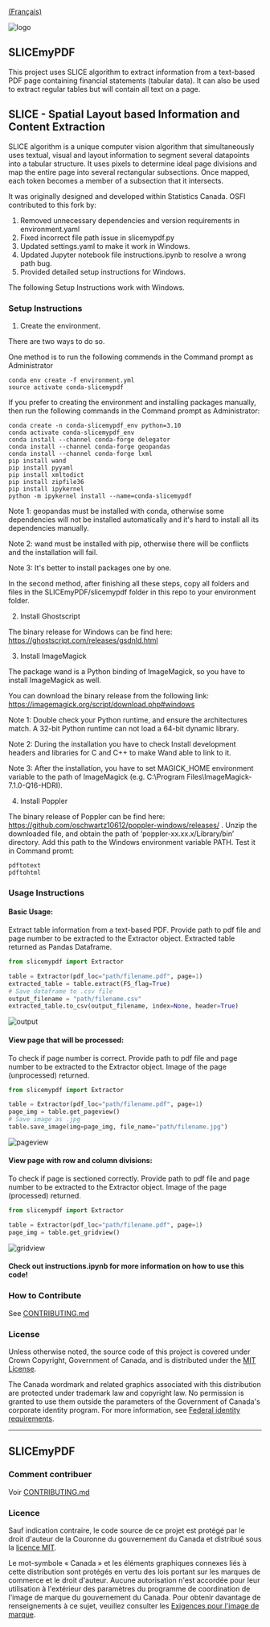 [(Français)](#le-nom-du-projet)

![logo](./slicemypdf/images/SLICE_logo_.jpg)

## SLICEmyPDF

This project uses SLICE algorithm to extract information from a text-based PDF page containing financial statements (tabular data). It can also be used to extract regular tables but will contain all text on a page. 


## SLICE - Spatial Layout based Information and Content Extraction

SLICE algorithm is a unique computer vision algorithm that simultaneously uses textual, visual and layout information to segment several datapoints into a tabular structure. It uses pixels to determine ideal page divisions and map the entire page into several rectangular subsections. Once mapped, each token becomes a member of a subsection that it intersects. 

It was originally designed and developed within Statistics Canada. OSFI contributed to this fork by:
1. Removed unnecessary dependencies and version requirements in environment.yaml
2. Fixed incorrect file path issue in slicemypdf.py
3. Updated settings.yaml to make it work in Windows.
4. Updated Jupyter notebook file instructions.ipynb to resolve a wrong path bug.
5. Provided detailed setup instructions for Windows.

The following Setup Instructions work with Windows.

### Setup Instructions

1. Create the environment. 

There are two ways to do so. 

One method is to run the following commends in the Command prompt as Administrator 

```
conda env create -f environment.yml
source activate conda-slicemypdf
```

If you prefer to creating the environment and installing packages manually, then run the following commands in the Command prompt as Administrator:

```
conda create -n conda-slicemypdf_env python=3.10
conda activate conda-slicemypdf_env
conda install --channel conda-forge delegator
conda install --channel conda-forge geopandas
conda install --channel conda-forge lxml
pip install wand
pip install pyyaml
pip install xmltodict
pip install zipfile36
pip install ipykernel
python -m ipykernel install --name=conda-slicemypdf
```

Note 1: geopandas must be installed with conda, otherwise some dependencies will not be installed automatically and it's hard to install all its dependencies manually.

Note 2: wand must be installed with pip, otherwise there will be conflicts and the installation will fail. 

Note 3: It's better to install packages one by one.

In the second method, after finishing all these steps, copy all folders and files in the SLICEmyPDF/slicemypdf folder in this repo to your environment folder.

2. Install Ghostscript

The binary release for Windows can be find here: https://ghostscript.com/releases/gsdnld.html

3. Install ImageMagick

 The package wand is a Python binding of ImageMagick, so you have to install ImageMagick as well. 
 
 You can download the binary release from the following link: https://imagemagick.org/script/download.php#windows
 
 Note 1: Double check your Python runtime, and ensure the architectures match. A 32-bit Python runtime can not load a 64-bit dynamic library.
 
 Note 2: During the installation you have to check Install development headers and libraries for C and C++ to make Wand able to link to it.
 
 Note 3: After the installation, you have to set MAGICK_HOME environment variable to the path of ImageMagick (e.g. C:\Program Files\ImageMagick-7.1.0-Q16-HDRI).

4. Install Poppler

The binary release of Poppler can be find here: https://github.com/oschwartz10612/poppler-windows/releases/ . Unzip the downloaded file, and obtain the path of ‘poppler-xx.xx.x/Library/bin’ directory. Add this path to the Windows environment variable PATH. Test it in Command promt: 

```
pdftotext
pdftohtml
```


### Usage Instructions

#### Basic Usage:

Extract table information from a text-based PDF. Provide path to pdf file and page number to be extracted to the Extractor object. Extracted table returned as Pandas Dataframe.
```python
from slicemypdf import Extractor

table = Extractor(pdf_loc="path/filename.pdf", page=1)
extracted_table = table.extract(FS_flag=True)
# Save dataframe to .csv file
output_filename = "path/filename.csv"
extracted_table.to_csv(output_filename, index=None, header=True)
```
![output](./slicemypdf/images/output.JPG)


#### View page that will be processed:

To check if page number is correct. Provide path to pdf file and page number to be extracted to the Extractor object. Image of the page (unprocessed) returned.
```python
from slicemypdf import Extractor

table = Extractor(pdf_loc="path/filename.pdf", page=1)
page_img = table.get_pageview()
# Save image as .jpg
table.save_image(img=page_img, file_name="path/filename.jpg")
```
![pageview](./slicemypdf/images/Sample_FS_pageview.jpg)


#### View page with row and column divisions:

To check if page is sectioned correctly. Provide path to pdf file and page number to be extracted to the Extractor object. Image of the page (processed) returned.
```python
from slicemypdf import Extractor

table = Extractor(pdf_loc="path/filename.pdf", page=1)
page_img = table.get_gridview()
```
![gridview](./slicemypdf/images/Sample_FS_gridview.jpg)


#### Check out instructions.ipynb for more information on how to use this code!


### How to Contribute

See [CONTRIBUTING.md](CONTRIBUTING.md)

### License

Unless otherwise noted, the source code of this project is covered under Crown Copyright, Government of Canada, and is distributed under the [MIT License](LICENSE).

The Canada wordmark and related graphics associated with this distribution are protected under trademark law and copyright law. No permission is granted to use them outside the parameters of the Government of Canada's corporate identity program. For more information, see [Federal identity requirements](https://www.canada.ca/en/treasury-board-secretariat/topics/government-communications/federal-identity-requirements.html).

______________________

## SLICEmyPDF

### Comment contribuer

Voir [CONTRIBUTING.md](CONTRIBUTING.md)

### Licence

Sauf indication contraire, le code source de ce projet est protégé par le droit d'auteur de la Couronne du gouvernement du Canada et distribué sous la [licence MIT](LICENSE).

Le mot-symbole « Canada » et les éléments graphiques connexes liés à cette distribution sont protégés en vertu des lois portant sur les marques de commerce et le droit d'auteur. Aucune autorisation n'est accordée pour leur utilisation à l'extérieur des paramètres du programme de coordination de l'image de marque du gouvernement du Canada. Pour obtenir davantage de renseignements à ce sujet, veuillez consulter les [Exigences pour l'image de marque](https://www.canada.ca/fr/secretariat-conseil-tresor/sujets/communications-gouvernementales/exigences-image-marque.html).
